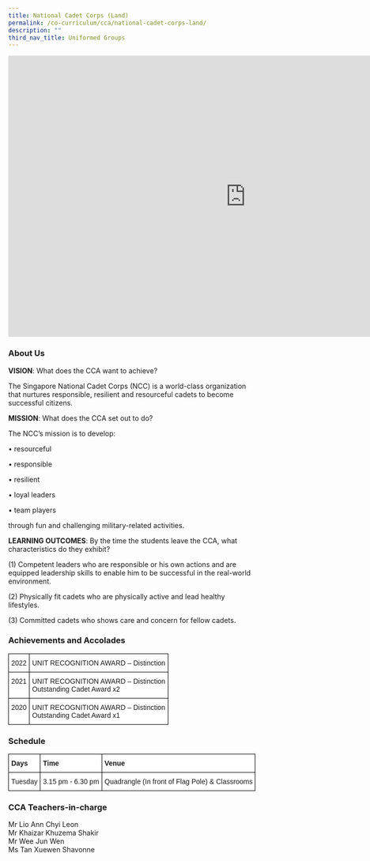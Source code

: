 ```yaml
---
title: National Cadet Corps (Land)
permalink: /co-curriculum/cca/national-cadet-corps-land/
description: ""
third_nav_title: Uniformed Groups
---
```

<iframe allowfullscreen="true" height="569" width="960" frameborder="0" src="https://docs.google.com/presentation/d/e/2PACX-1vQUXqWe3H7LhK5S5v2eD_0fMkzb9blhtP5Je5Afc0oXrpnJpTeCE7Zixn2SWIddyOFmVQ-iVz4PaCYT/embed?start=true&amp;loop=true&amp;delayms=3000"></iframe>

### About Us

**VISION**: What does the CCA want to achieve?&nbsp;

The Singapore National Cadet Corps (NCC) is a world-class organization that nurtures responsible, resilient and resourceful cadets to become successful citizens.  

  

**MISSION**: What does the CCA set out to do?

The NCC’s mission is to develop:&nbsp;  

• resourceful

• responsible

• resilient

• loyal leaders&nbsp;

• team players&nbsp;

through fun and challenging military-related activities.

  

**LEARNING OUTCOMES**: By the time the students leave the CCA, what characteristics do they exhibit?

(1) Competent leaders who are responsible or his own actions and are equipped leadership skills to enable him to be successful in the real-world environment.&nbsp;  

(2) Physically fit cadets who are physically active and lead healthy lifestyles.&nbsp;  

(3) Committed cadets who shows care and concern for fellow cadets.

### Achievements and Accolades

<style type="text/css">
.tg  {border-collapse:collapse;border-spacing:0;}
.tg td{border-color:black;border-style:solid;border-width:1px;font-family:Arial, sans-serif;font-size:14px;
  overflow:hidden;padding:10px 5px;word-break:normal;}
.tg th{border-color:black;border-style:solid;border-width:1px;font-family:Arial, sans-serif;font-size:14px;
  font-weight:normal;overflow:hidden;padding:10px 5px;word-break:normal;}
.tg .tg-ktyi{background-color:#FFF;text-align:left;vertical-align:top}
</style>
<table class="tg">
<thead>
  <tr>
    <th class="tg-ktyi">2022</th>
    <th class="tg-ktyi">UNIT RECOGNITION AWARD – Distinction</th>
  </tr>
</thead>
<tbody>
  <tr>
    <td class="tg-ktyi">2021</td>
    <td class="tg-ktyi">UNIT RECOGNITION AWARD – Distinction<br>Outstanding Cadet Award x2</td>
  </tr>
  <tr>
    <td class="tg-ktyi">2020</td>
    <td class="tg-ktyi">UNIT RECOGNITION AWARD – Distinction<br>Outstanding Cadet Award x1</td>
  </tr>
</tbody>
</table>

### Schedule

<style type="text/css">
.tg  {border-collapse:collapse;border-spacing:0;}
.tg td{border-color:black;border-style:solid;border-width:1px;font-family:Arial, sans-serif;font-size:14px;
  overflow:hidden;padding:10px 5px;word-break:normal;}
.tg th{border-color:black;border-style:solid;border-width:1px;font-family:Arial, sans-serif;font-size:14px;
  font-weight:normal;overflow:hidden;padding:10px 5px;word-break:normal;}
.tg .tg-dgl5{background-color:#FFF;font-weight:bold;text-align:left;vertical-align:top}
.tg .tg-ktyi{background-color:#FFF;text-align:left;vertical-align:top}
</style>
<table class="tg">
<thead>
  <tr>
    <th class="tg-dgl5">Days</th>
    <th class="tg-dgl5">Time</th>
    <th class="tg-dgl5">Venue</th>
  </tr>
</thead>
<tbody>
  <tr>
    <td class="tg-ktyi">Tuesday</td>
    <td class="tg-ktyi"><span style="background-color:initial">3.15 pm - 6.30 pm </span></td>
    <td class="tg-ktyi">Quadrangle (In front of Flag Pole) &amp; Classrooms</td>
  </tr>
</tbody>
</table>

### CCA Teachers-in-charge

Mr Lio Ann Chyi Leon <br>
Mr Khaizar Khuzema Shakir<br>
Mr Wee Jun Wen<br>
Ms Tan Xuewen Shavonne